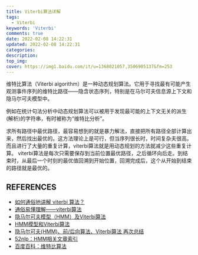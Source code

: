 ```yaml
---
title: Viterbi算法详解
tags:
  - Viterbi
keywords: 'Viterbi'
comments: true
date: 2022-02-08 14:22:31
updated: 2022-02-08 14:22:31
categories:
description:
top_img:
cover: https://img1.baidu.com/it/u=1368021057,3506905137&fm=253
---
```



维特比算法（Viterbi algorithm）是一种动态规划算法。它用于寻找最有可能产生观测事件序列的维特比路径——隐含状态序列，特别是在马尔可夫信息源上下文和隐马尔可夫模型中。

例如在统计句法分析中动态规划算法可以被用于发现最可能的上下文无关的派生(解析)的字符串，有时被称为“维特比分析”。

求所有路径中最优路径，最容易想到的就是暴力解法，直接把所有路径全部计算出来，然后找出最优的。这方法理论上是可行，但当序列很长时，时间复杂夫很高。而且进行了大量的重复计算，viterbi算法就是用动态规划的方法就减少这些重复计算。
viterbi算法是每次只需要保存到当前位置最优路径，之后循环向后走。到结束时，从最后一个时刻的最优值回溯到开始位置，回溯完成后，这个从开始到结束的路径就是最优的。

## REFERENCES
- [如何通俗地讲解 viterbi 算法？](https://www.zhihu.com/question/20136144)
- [通俗易懂理解——viterbi算法](https://zhuanlan.zhihu.com/p/40208596)
- [隐马尔可夫模型（HMM）及Viterbi算法](https://www.jianshu.com/p/b8b1e55e1f1a)
- [HMM模型和Viterbi算法](https://www.cnblogs.com/Denise-hzf/p/6612212.html)
- [隐马尔可夫(HMM)、前/后向算法、Viterbi算法 再次总结](https://blog.csdn.net/xueyingxue001/article/details/52396494)
- [52nlp：HMM相关文章索引](https://www.52nlp.cn/hmm%E7%9B%B8%E5%85%B3%E6%96%87%E7%AB%A0%E7%B4%A2%E5%BC%95)
- [百度百科：维特比算法](https://baike.baidu.com/item/%E7%BB%B4%E7%89%B9%E6%AF%94%E7%AE%97%E6%B3%95/7765534?fr=aladdin)